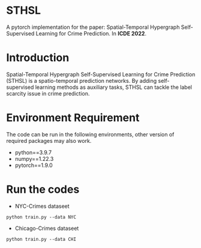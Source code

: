 # STHSL
A pytorch implementation for the paper:
Spatial-Temporal Hypergraph Self-Supervised Learning for Crime Prediction.
In **ICDE 2022**.

# Introduction
Spatial-Temporal Hypergraph Self-Supervised Learning for Crime Prediction (STHSL) is a spatio-temporal prediction networks. By adding self-supervised learning methods as auxiliary tasks, STHSL can tackle the label scarcity issue in crime prediction.

# Environment Requirement
The code can be run in the following environments, other version of required packages may also work.
* python==3.9.7
* numpy==1.22.3
* pytorch==1.9.0

# Run the codes 
* NYC-Crimes dataseet
```
python train.py --data NYC
```

* Chicago-Crimes dataseet
```
python train.py --data CHI
```
